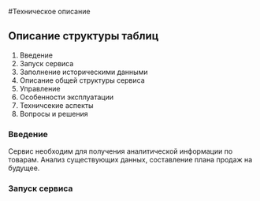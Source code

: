 #Техническое описание

## Описание структуры таблиц 


1. Введение
2. Запуск сервиса
3. Заполнение историческими данными
4. Описание общей структуры сервиса
5. Управление
6. Особенности эксплуатации
7. Техничсекие аспекты
8. Вопросы и решения


### Введение
Сервис необходим для получения аналитической информации по товарам.
Анализ существующих данных, составление плана продаж на будущее.

### Запуск сервиса


